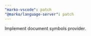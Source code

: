 ```yaml
---
"marko-vscode": patch
"@marko/language-server": patch
---
```


Implement document symbols provider.

